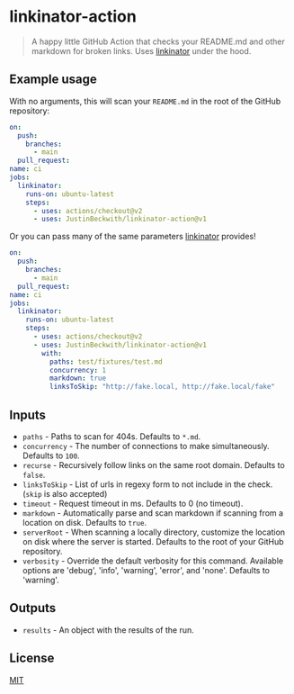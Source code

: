 # linkinator-action
> A happy little GitHub Action that checks your README.md and other markdown for broken links.  Uses [linkinator](https://github.com/JustinBeckwith/linkinator) under the hood.

## Example usage
With no arguments, this will scan your `README.md` in the root of the GitHub repository:

```yaml
on:
  push:
    branches:
      - main
  pull_request:
name: ci
jobs:
  linkinator:
    runs-on: ubuntu-latest
    steps:
      - uses: actions/checkout@v2
      - uses: JustinBeckwith/linkinator-action@v1
```

Or you can pass many of the same parameters [linkinator](https://github.com/JustinBeckwith/linkinator) provides!

```yaml
on:
  push:
    branches:
      - main
  pull_request:
name: ci
jobs:
  linkinator:
    runs-on: ubuntu-latest
    steps:
      - uses: actions/checkout@v2
      - uses: JustinBeckwith/linkinator-action@v1
        with:
          paths: test/fixtures/test.md
          concurrency: 1
          markdown: true
          linksToSkip: "http://fake.local, http://fake.local/fake"
```

## Inputs
- `paths` - Paths to scan for 404s. Defaults to `*.md`.
- `concurrency` - The number of connections to make simultaneously. Defaults to `100`.
- `recurse` - Recursively follow links on the same root domain.  Defaults to `false`.
- `linksToSkip` - List of urls in regexy form to not include in the check. (`skip` is also accepted)
- `timeout` - Request timeout in ms.  Defaults to 0 (no timeout).
- `markdown` - Automatically parse and scan markdown if scanning from a location on disk. Defaults to `true`.
- `serverRoot` - When scanning a locally directory, customize the location on disk where the server is started.  Defaults to the root of your GitHub repository.
- `verbosity` - Override the default verbosity for this command. Available options are 'debug', 'info', 'warning', 'error', and 'none'.  Defaults to 'warning'.

## Outputs
- `results` - An object with the results of the run.

## License
[MIT](LICENSE)
